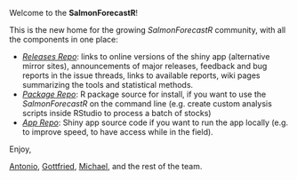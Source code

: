 

Welcome to the **SalmonForecastR**!

This is the new home for the growing *SalmonForecastR* community, with all the components in one place:

* *[Releases Repo](https://github.com/SalmonForecastR/ForecastR-Releases)*: links to online versions of the shiny app (alternative mirror sites), announcements of major releases, feedback and bug reports in the issue threads, links to available reports, wiki pages summarizing the tools and statistical methods.
* *[Package Repo](https://github.com/SalmonForecastR/ForecastR-Package)*: R package source for install, if you want to use the *SalmonForecastR* on the command line (e.g. create custom analysis scripts inside RStudio to process a batch of stocks)
* *[App Repo](https://github.com/SalmonForecastR/ForecastR-App)*: Shiny app source code if you want to run the app locally (e.g. to improve speed, to have access while in the field).


Enjoy,

[Antonio](https://github.com/avelez-espino), [Gottfried](https://github.com/SOLV-Code), [Michael](https://github.com/MichaelFolkes), and the rest of the team.


